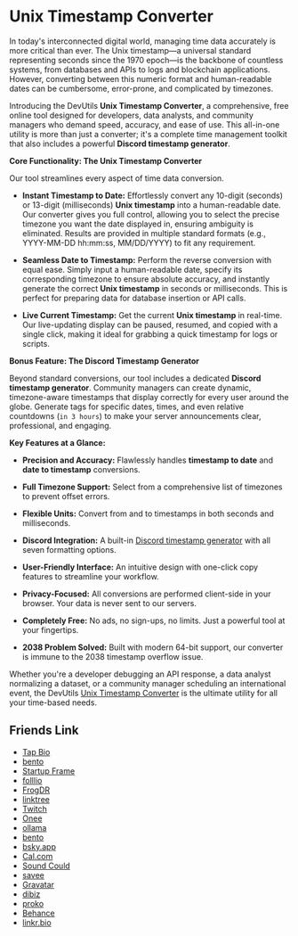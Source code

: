 # Unix Timestamp Converter

In today's interconnected digital world, managing time data accurately is more critical than ever. The Unix timestamp—a universal standard representing seconds since the 1970 epoch—is the backbone of countless systems, from databases and APIs to logs and blockchain applications. However, converting between this numeric format and human-readable dates can be cumbersome, error-prone, and complicated by timezones.

Introducing the DevUtils **Unix Timestamp Converter**, a comprehensive, free online tool designed for developers, data analysts, and community managers who demand speed, accuracy, and ease of use. This all-in-one utility is more than just a converter; it's a complete time management toolkit that also includes a powerful **Discord timestamp generator**.

**Core Functionality: The Unix Timestamp Converter**

Our tool streamlines every aspect of time data conversion.

- **Instant Timestamp to Date:** Effortlessly convert any 10-digit (seconds) or 13-digit (milliseconds) **Unix timestamp** into a human-readable date. Our converter gives you full control, allowing you to select the precise timezone you want the date displayed in, ensuring ambiguity is eliminated. Results are provided in multiple standard formats (e.g., YYYY-MM-DD hh:mm:ss, MM/DD/YYYY) to fit any requirement.
  
- **Seamless Date to Timestamp:** Perform the reverse conversion with equal ease. Simply input a human-readable date, specify its corresponding timezone to ensure absolute accuracy, and instantly generate the correct **Unix timestamp** in seconds or milliseconds. This is perfect for preparing data for database insertion or API calls.
  
- **Live Current Timestamp:** Get the current **Unix timestamp** in real-time. Our live-updating display can be paused, resumed, and copied with a single click, making it ideal for grabbing a quick timestamp for logs or scripts.
  

**Bonus Feature: The Discord Timestamp Generator**

Beyond standard conversions, our tool includes a dedicated **Discord timestamp generator**. Community managers can create dynamic, timezone-aware timestamps that display correctly for every user around the globe. Generate tags for specific dates, times, and even relative countdowns (`in 3 hours`) to make your server announcements clear, professional, and engaging.

**Key Features at a Glance:**

- **Precision and Accuracy:** Flawlessly handles **timestamp to date** and **date to timestamp** conversions.
  
- **Full Timezone Support:** Select from a comprehensive list of timezones to prevent offset errors.
  
- **Flexible Units:** Convert from and to timestamps in both seconds and milliseconds.
  
- **Discord Integration:** A built-in [Discord timestamp generator](https://timestamps.top/discord-timestamp) with all seven formatting options.
  
- **User-Friendly Interface:** An intuitive design with one-click copy features to streamline your workflow.
  
- **Privacy-Focused:** All conversions are performed client-side in your browser. Your data is never sent to our servers.
  
- **Completely Free:** No ads, no sign-ups, no limits. Just a powerful tool at your fingertips.
  
- **2038 Problem Solved:** Built with modern 64-bit support, our converter is immune to the 2038 timestamp overflow issue.
  

Whether you're a developer debugging an API response, a data analyst normalizing a dataset, or a community manager scheduling an international event, the DevUtils [Unix Timestamp Converter](https://timestamps.top) is the ultimate utility for all your time-based needs.

## Friends Link

- [Tap Bio](https://tap.bio/@UnixTimestamp)
- [bento](https://bento.me/timestamp)
- [Startup Frame](https://startupfa.me/timestamp)
- [folllio](https://folll.io/timestamp)
- [FrogDR](https://frogdr.com/timestamps.top)
- [linktree](https://linktr.ee/unixtimestamp)
- [Twitch](https://www.twitch.tv/timestampconverter/about)
- [Onee](https://onee.page/timestamp)
- [ollama](https://ollama.com/timestamp)
- [bento](https://bento.me/wulalatalk)
- [bsky.app](https://bsky.app/profile/timestampconverter.bsky.social)
- [Cal.com](https://cal.com/unixtimestamp)
- [Sound Could](https://soundcloud.com/unix-timestamp)
- [savee](https://savee.it/timestamp/)
- [Gravatar](https://gravatar.com/freelything1dfe2f392c)
- [dibiz](https://www.dibiz.com/duanhjlt+timestamp)
- [proko](https://www.proko.com/@timestamp)
- [Behance](https://www.behance.net/bratgenerator)
- [linkr.bio](https://linkr.bio/bratgenerator)